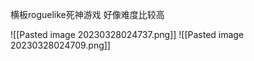 横板roguelike死神游戏
好像难度比较高



![[Pasted image 20230328024737.png]]
![[Pasted image 20230328024709.png]]